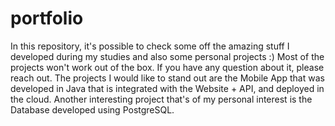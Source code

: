 # portfolio

In this repository, it's possible to check some off the amazing stuff I developed during my studies and also some personal projects :)
Most of the projects won't work out of the box. If you have any question about it, please reach out.
The projects I would like to stand out are the Mobile App that was developed in Java that is integrated with the Website + API, and deployed in the cloud. Another interesting project that's of my personal interest is the Database developed using PostgreSQL.
